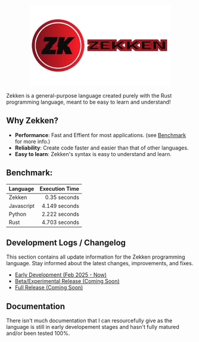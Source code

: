 <div align="center">
  <picture>
    <img src="images/Zekken_Lang_Logo.png" alt="Zekken Logo" width="75%"/>
  </picture>
</div>

Zekken is a general-purpose language created purely with the Rust programming language, meant to be easy to learn and understand!

## Why Zekken?
- **Performance**: Fast and Effient for most applications. (see [Benchmark](https://github.com/OzRAGEHarm/Zekken?tab=readme-ov-file#benchmark) for more info.)
- **Reliability**: Create code faster and easier than that of other languages.
- **Easy to learn**: Zekken's syntax is easy to understand and learn.

## Benchmark:
| Language | Execution Time |
|:---------|---------------:|
| Zekken | 0.35 seconds |
| Javascript | 4.149 seconds |
| Python | 2.222 seconds |
| Rust | 4.703 seconds |

## Development Logs / Changelog
This section contains all update information for the Zekken programming language. Stay informed about the latest changes, improvements, and fixes.

- [Early Development (Feb 2025 - Now)](./dev-logs/early-development.md)
- [Beta/Experimental Release (Coming Soon)](./dev-logs/beta-release.md)
- [Full Release (Coming Soon)](./dev-logs/full-release.md)

## Documentation
There isn't much documentation that I can resourcefully give as the language is still in early developement stages and hasn't fully matured and/or been tested 100%.
